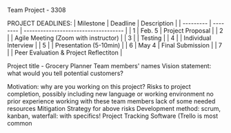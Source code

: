 Team Project - 3308

PROJECT DEADLINES:
  | Milestone | Deadline |   Description                         |
  | --------- | -------- | ------------------------------------  |
  |     1     |  Feb. 5  | Project Proposal                      |
  |     2     |          | Agile Meeting (Zoom with instructor)  |
  |     3     |          | Testing                               |
  |     4     |          | Individual Interview                  |
  |     5     |          | Presentation (5-10min)                |
  |     6     |  May 4   | Final Submission                      |
  |     7     |          | Peer Evaluation & Project Reflectiton |



Project title - Grocery Planner
Team members' names
Vision statement: what would you tell potential customers?


Motivation: why are you working on this project?
Risks to project completion, possibly including
new language or working environment
no prior experience working with these team members
lack of some needed resources
Mitigation Strategy for above risks
Development method: scrum, kanban, waterfall: with specifics!
Project Tracking Software (Trello is most common



